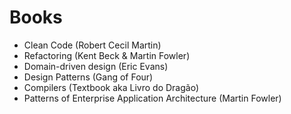 # Books

- Clean Code (Robert Cecil Martin)
- Refactoring (Kent Beck & Martin Fowler)
- Domain-driven design (Eric Evans)
- Design Patterns (Gang of Four)
- Compilers (Textbook aka Livro do Dragão)
- Patterns of Enterprise Application Architecture (Martin Fowler)
